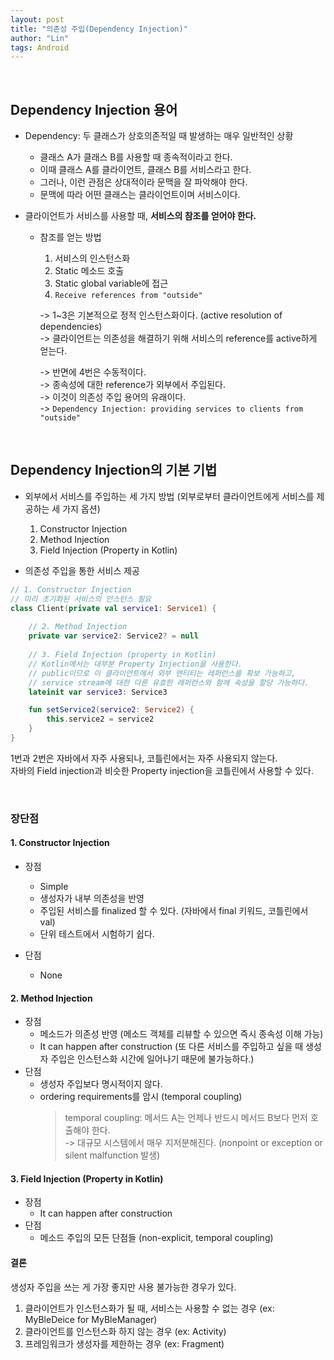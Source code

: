 ```yaml
---
layout: post
title: "의존성 주입(Dependency Injection)"
author: "Lin"
tags: Android
---
```


<br>

## Dependency Injection 용어 
- Dependency: 두 클래스가 상호의존적일 때 발생하는 매우 일반적인 상황 
    - 클래스 A가 클래스 B를 사용할 때 종속적이라고 한다.
    - 이때 클래스 A를 클라이언트, 클래스 B를 서비스라고 한다.
    - 그러나, 이런 관점은 상대적이라 문맥을 잘 파악해야 한다.
    - 문맥에 따라 어떤 클래스는 클라이언트이며 서비스이다. 
    
- 클라이언트가 서비스를 사용할 때, **서비스의 참조를 얻어야 한다.**
    - 참조를 얻는 방법
        1. 서비스의 인스턴스화
        2. Static 메소드 호출  
        3. Static global variable에 접근 
        4. `Receive references from "outside"`
        
        -> 1~3은 기본적으로 정적 인스턴스화이다. (active resolution of dependencies) <br>
        -> 클라이언트는 의존성을 해결하기 위해 서비스의 reference를 active하게 얻는다. <br>
        
        -> 반면에 4번은 수동적이다. <br>
        -> 종속성에 대한 reference가 외부에서 주입된다. <br>
        -> 이것이 의존성 주입 용어의 유래이다. <br>
        -> `Dependency Injection: providing services to clients from "outside"` 
        

<br>

## Dependency Injection의 기본 기법 
- 외부에서 서비스를 주입하는 세 가지 방법 (외부로부터 클라이언트에게 서비스를 제공하는 세 가지 옵션)
    1. Constructor Injection
    2. Method Injection
    3. Field Injection (Property in Kotlin)

- 의존성 주입을 통한 서비스 제공 
```Kotlin
// 1. Constructor Injection
// 미리 초기화된 서비스의 인스턴스 필요
class Client(private val service1: Service1) {  
    
    // 2. Method Injection
    private var service2: Service2? = null
    
    // 3. Field Injection (property in Kotlin)
    // Kotlin에서는 대부분 Property Injection을 사용한다. 
    // public이므로 이 클라이언트에서 외부 엔티티는 레퍼런스를 확보 가능하고,
    // service stream에 대한 다른 유효한 레퍼런스와 함께 속성을 할당 가능하다.  
    lateinit var service3: Service3

    fun setService2(service2: Service2) {
        this.service2 = service2    
    }
}
```
1번과 2번은 자바에서 자주 사용되나, 코틀린에서는 자주 사용되지 않는다. <br>
자바의 Field injection과 비슷한 Property injection을 코틀린에서 사용할 수 있다. 

<br>

### 장단점 
#### 1. Constructor Injection
- 장점
    - Simple
    - 생성자가 내부 의존성을 반영
    - 주입된 서비스를 finalized 할 수 있다. (자바에서 final 키워드, 코틀린에서 val)
    - 단위 테스트에서 시험하기 쉽다. 

- 단점
    - None

#### 2. Method Injection
- 장점
    - 메소드가 의존성 반영 (메소드 객체를 리뷰할 수 있으면 즉시 종속성 이해 가능)
    - It can happen after construction (또 다른 서비스를 주입하고 싶을 때 생성자 주입은 인스턴스화 시간에 일어나기 때문에 불가능하다.)
- 단점
    - 생성자 주입보다 명시적이지 않다.
    - ordering requirements를 암시 (temporal coupling)
       > temporal coupling: 메서드 A는 언제나 반드시 메서드 B보다 먼저 호출해야 한다. <br>
        -> 대규모 시스템에서 매우 지저분해진다. (nonpoint or exception or silent malfunction 발생)                                   
    
#### 3. Field Injection (Property in Kotlin)
- 장점
    - It can happen after construction 
- 단점 
    - 메소드 주입의 모든 단점들 (non-explicit, temporal coupling)

#### 결론
생성자 주입을 쓰는 게 가장 좋지만 사용 불가능한 경우가 있다.
1. 클라이언트가 인스턴스화가 될 때, 서비스는 사용할 수 없는 경우 (ex: MyBleDeice for MyBleManager)
2. 클라이언트를 인스턴스화 하지 않는 경우 (ex: Activity)
3. 프레임워크가 생성자를 제한하는 경우 (ex: Fragment)

